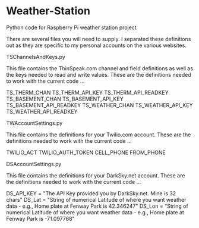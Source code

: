 # Weather-Station
Python code for Raspberry Pi weather station project

There are several files you will need to supply.  I separated these definitions out as they are specific to my personal
accounts on the various websites.

TSChannelsAndKeys.py

This file contains the ThinSpeak.com channel and field definitions as well as the keys needed to read and write values.
These are the definitions needed to work with the current code ...

TS_THERM_CHAN
TS_THERM_API_KEY
TS_THERM_API_READKEY
TS_BASEMENT_CHAN
TS_BASEMENT_API_KEY
TS_BASEMENT_API_READKEY
TS_WEATHER_CHAN
TS_WEATHER_API_KEY
TS_WEATHER_API_READKEY

TWAccountSettings.py

This file contains the definitions for your Twilio.com account.
These are the definitions needed to work with the current code ...

TWILIO_ACT
TWILIO_AUTH_TOKEN
CELL_PHONE
FROM_PHONE

DSAccountSettings.py

This file contains the definitions for your DarkSky.net account.
These are the definitions needed to work with the current code ...

DS_API_KEY = "The API Key provided you by DarkSky.net.  Mine is 32 chars"
DS_Lat = "String of numerical Latitude of where you want weather data - e.g., Home plate at Fenway Park is 42.346247"
DS_Lon = "String of numerical Latitude of where you want weather data - e.g., Home plate at Fenway Park is -71.097768"
